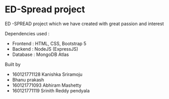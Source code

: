 # ED-Spread project


ED -SPREAD project which we have created with great passion and interest 

Dependencies used :

* Frontend : HTML, CSS, Bootstrap 5
* Backend : NodeJS (ExpressJS)
* Database : MongoDB Atlas

Built by

* 160121771128 Kanishka Sriramoju
* Bhanu prakash
* 160121771093 Abhiram Mashetty
* 160121771119 Srinith Reddy pendyala


